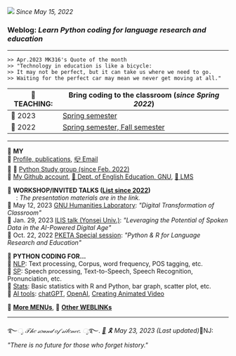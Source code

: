 ![](https://komarev.com/ghpvc/?username=MK316&color=blueviolet&label=VISIT+count) _Since May 15, 2022_  

### Weblog: _Learn Python coding for language research and education_  
--- 
~~~
>> Apr.2023 MK316's Quote of the month
>> "Technology in education is like a bicycle:
>> It may not be perfect, but it can take us where we need to go. 
>> Waiting for the perfect car may mean we never get moving at all."
~~~

  
|🌱 **TEACHING:**|Bring coding to the classroom (_since Spring 2022_)|     
|--|--|
|🔸 2023| [Spring semester](https://github.com/MK316/Spring2023/blob/main/README.md)|   
|🔸 2022| [Spring semester, Fall semester](/res/teaching.md)|     
  

___
🌱 **MY**   
🔸 [Profile, publications](https://github.com/MK316/MK316.github.io/blob/main/res/profile.md), [📪 Email](mailto:MK3one6@gmail.com)   
🔸 🔢 [Python Study group (since Feb. 2022)](https://github.com/MK316/MK316.github.io/blob/main/study.md)  
🔸 [My Github account](github.com/MK316), [🏢 Dept. of English Education, GNU](https://englishedu.gnu.ac.kr), [🎋 LMS](https://rec.ac.kr/gnu)    


🌱 **WORKSHOP/INVITED TALKS ([List since 2022](https://github.com/MK316/workshops/blob/main/README.md))**   
&nbsp;&nbsp;&nbsp;&nbsp;&nbsp;: _The presentation materials are in the link._  
🔸 May 12, 2023 [GNU Humanities Laboratory](https://github.com/MK316/workshops/blob/main/20230512_GNU/README.md): _"Digital Transformation of Classroom"_  
🔸 Jan. 29, 2023 [ILIS talk (Yonsei Univ.)](https://github.com/MK316/workshops/blob/main/20230126_yonsei/index.md): _"Leveraging the Potential of Spoken Data in the AI-Powered Digital Age"_    
🔸 Oct. 22, 2022 [PKETA Special session](https://github.com/MK316/pketa22/blob/main/README.md): _"Python & R for Language Research and Education"_   

 
🌱 **PYTHON CODING FOR...**   
🔸 [NLP](/res/nlp_tools.md): Text processing, Corpus, word frequency, POS tagging, etc.    
🔸 [SP](/res/sp_tools.md): Speech processing, Text-to-Speech, Speech Recognition, Pronunciation, etc.    
🔸 [Stats](/res/stats1.md): Basic statistics with R and Python, bar graph, scatter plot, etc.   
🔸 [AI tools](https://github.com/MK316/OpenAI): [chatGPT](https://chat.openai.com/chat), [OpenAI](https://openai.com/), [Creating Animated Video](https://github.com/MK316/Spring2023/blob/main/Animated_Video_with_AI.ipynb)  


🍃 [**More MENUs**](https://github.com/MK316/MK316.github.io/blob/main/moremenu.md), 🍃 [**Other WEBLINKs**](https://github.com/MK316/MK316.github.io/blob/main/otherlinks.md)  


---
   ࿐*ೃ 𝒯𝒽𝑒 𝓈𝑜𝓊𝓃𝒹 𝑜𝒻 𝓈𝒾𝓁𝑒𝓃𝒸𝑒. ೃ*࿐. 
_[💜](https://docs.google.com/forms/d/e/1FAIpQLSeTmolFd5BOzo1ZOCxowCBzV9copnE4W9kschPYzbKmpDeTJA/viewform?usp=sf_link) 🎗️ May 23, 2023 (Last updated)_🚫NJ: _"There is no future for those who forget history."_   
